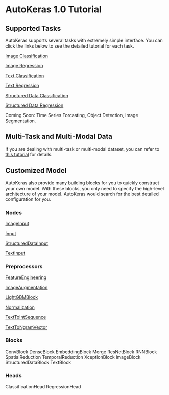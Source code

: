 # AutoKeras 1.0 Tutorial

## Supported Tasks

AutoKeras supports several tasks with extremely simple interface.
You can click the links below to see the detailed tutorial for each task.

[Image Classification](/tutorial/image_classification)

[Image Regression](/tutorial/image_regression)

[Text Classification](/tutorial/text_classification)

[Text Regression](/tutorial/text_regression)

[Structured Data Classification](/tutorial/structured_data_classification)

[Structured Data Regression](/tutorial/structured_data_regression)


Coming Soon: Time Series Forcasting, Object Detection, Image Segmentation.


## Multi-Task and Multi-Modal Data

If you are dealing with multi-task or multi-modal dataset, you can refer to [this
tutorial](/tutorial/multi) for details.


## Customized Model

AutoKeras also provide many building blocks for you to quickly construct your own
model.
With these blocks, you only need to specify the high-level architecture of your
model.
AutoKeras would search for the best detailed configuration for you.

### Nodes
[ImageInput](/node/#imageinput-class)

[Input](/node/#input-class)

[StructuredDataInput](/node/#structureddatainput-class)

[TextInput](/node/#textinput-class)

### Preprocessors
[FeatureEngineering](/preprocessor/#featureengineering-class)

[ImageAugmentation](/preprocessor/#imageaugmentation-class)

[LightGBMBlock](/preprocessor/#lightgbmblock-class)

[Normalization](/preprocessor/#normalization-class)

[TextToIntSequence](/preprocessor/#texttointsequence-class)

[TextToNgramVector](/preprocessor/#texttongramvector-class)

### Blocks
ConvBlock
DenseBlock
EmbeddingBlock
Merge
ResNetBlock
RNNBlock
SpatialReduction
TemporalReduction
XceptionBlock
ImageBlock
StructuredDataBlock
TextBlock

### Heads
ClassificationHead
RegressionHead
